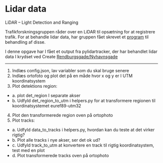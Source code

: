 # Lidar data

LiDAR – Light Detection and Ranging

Trafikforskningsgruppen råder over en LiDAR til opsætning for at registrere trafik. For at behandle lidar data, har gruppen fået skrevet et [program](https://github.com/mihsamusev/pylidartracker) til behandling af disse.

I denne opgave har I fået et output fra pylidartracker, der har behandlet lidar data I krydset ved Create [Rendburgsgade/Nyhavnsgade](https://www.openstreetmap.org/#map=19/57.04797/9.92835)


---

1. Indlæs config.json, lav variabler som du skal bruge senere
2. Indlæs ortofoto og plot det på en måde hvor x og y er I UTM koordinatsystem
3. Plot detektions region:
* a. plot det_region I separate akser
* b. Udfyld det_region_to_utm i helpers.py for at transformere regionen til koordinatsystemet euref89-utm32
4. Plot den transformerede region oven på ortophoto
5. Plot tracks:
* a. Udfyld data_to_tracks i helpers.py, hvordan kan du teste at det virker rigtig?
* b. Plot alle tracks i nye akser, ser det ok ud?
* c. Udfyld track_to_utm at konvertere en track til rigtig koordinatsystem, test med en plot
* d. Plot transformerede tracks oven på ortophoto 
